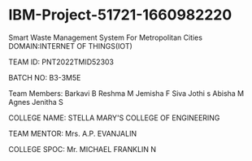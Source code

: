 # IBM-Project-51721-1660982220

Smart Waste Management System For Metropolitan Cities DOMAIN:INTERNET OF THINGS(IOT)

TEAM ID: PNT2022TMID52303

BATCH NO: B3-3M5E

Team Members:
   Barkavi B
   Reshma M
   Jemisha F 
   Siva Jothi s
   Abisha M
   Agnes Jenitha S
   
   COLLEGE NAME: STELLA MARY'S COLLEGE OF ENGINEERING
   
   TEAM MENTOR: Mrs. A.P. EVANJALIN 
   
   COLLEGE SPOC: Mr. MICHAEL FRANKLIN N
